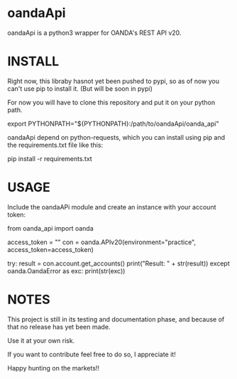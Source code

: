 oandaApi
=======

oandaApi is a python3 wrapper for OANDA's REST API v20.

INSTALL
=======

Right now, this libraby hasnot yet been pushed to pypi, so as of now you can't use pip to install it. (But will be soon in pypi)

For now you will have to clone this repository and put it on your python path.

  export PYTHONPATH="${PYTHONPATH}:/path/to/oandaApi/oanda_api"

oandaApi depend on python-requests, which you can install using pip and the requirements.txt file like this:

  pip install -r requirements.txt

USAGE
=====

Include the oandaAPi module and create an instance with your account token:

  from oanda_api import oanda

  access_token = ""
  con = oanda.APIv20(environment="practice", access_token=access_token)

  try:
    result = con.account.get_accounts()
    print("Result: " + str(result))
  except oanda.OandaError as exc:
    print(str(exc))

NOTES
=====

This project is still in its testing and documentation phase, and because of that no release has yet been made.

Use it at your own risk.

If you want to contribute feel free to do so, I appreciate it!

Happy hunting on the markets!!
